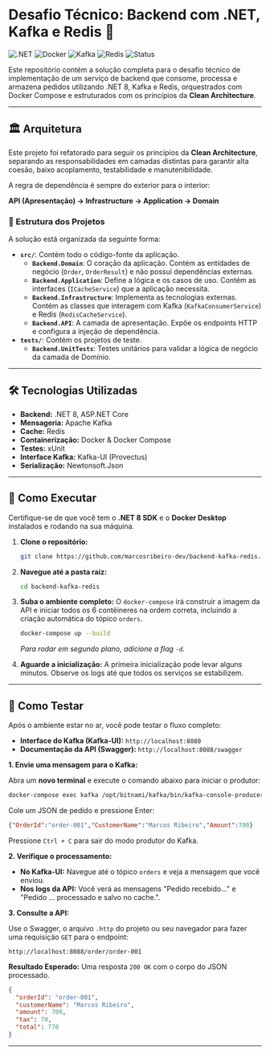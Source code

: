 # Desafio Técnico: Backend com .NET, Kafka e Redis 🚀



![.NET](https://img.shields.io/badge/.NET-8.0-512BD4?style=for-the-badge&logo=dotnet)
![Docker](https://img.shields.io/badge/Docker-2496ED?style=for-the-badge&logo=docker&logoColor=white)
![Kafka](https://img.shields.io/badge/Apache%20Kafka-231F20?style=for-the-badge&logo=apachekafka)
![Redis](https://img.shields.io/badge/redis-%23DD0031.svg?&style=for-the-badge&logo=redis&logoColor=white)
![Status](https://img.shields.io/badge/status-concluído-success?style=for-the-badge)

Este repositório contém a solução completa para o desafio técnico de implementação de um serviço de backend que consome, processa e armazena pedidos utilizando .NET 8, Kafka e Redis, orquestrados com Docker Compose e estruturados com os princípios da **Clean Architecture**.

---

## 🏛️ Arquitetura

Este projeto foi refatorado para seguir os princípios da **Clean Architecture**, separando as responsabilidades em camadas distintas para garantir alta coesão, baixo acoplamento, testabilidade e manutenibilidade.

A regra de dependência é sempre do exterior para o interior:

**API (Apresentação) → Infrastructure → Application → Domain**

### 📁 Estrutura dos Projetos

A solução está organizada da seguinte forma:

-   **`src/`**: Contém todo o código-fonte da aplicação.
    -   **`Backend.Domain`**: O coração da aplicação. Contém as entidades de negócio (`Order`, `OrderResult`) e não possui dependências externas.
    -   **`Backend.Application`**: Define a lógica e os casos de uso. Contém as interfaces (`ICacheService`) que a aplicação necessita.
    -   **`Backend.Infrastructure`**: Implementa as tecnologias externas. Contém as classes que interagem com Kafka (`KafkaConsumerService`) e Redis (`RedisCacheService`).
    -   **`Backend.API`**: A camada de apresentação. Expõe os endpoints HTTP e configura a injeção de dependência.
-   **`tests/`**: Contém os projetos de teste.
    -   **`Backend.UnitTests`**: Testes unitários para validar a lógica de negócio da camada de Domínio.

---

## 🛠️ Tecnologias Utilizadas

* **Backend:** .NET 8, ASP.NET Core
* **Mensageria:** Apache Kafka
* **Cache:** Redis
* **Containerização:** Docker & Docker Compose
* **Testes:** xUnit
* **Interface Kafka:** Kafka-UI (Provectus)
* **Serialização:** Newtonsoft.Json

---

## 🚀 Como Executar

Certifique-se de que você tem o **.NET 8 SDK** e o **Docker Desktop** instalados e rodando na sua máquina.

1.  **Clone o repositório:**
    ```bash
    git clone https://github.com/marcosribeiro-dev/backend-kafka-redis.git
    ```

2.  **Navegue até a pasta raiz:**
    ```bash
    cd backend-kafka-redis
    ```

3.  **Suba o ambiente completo:**
    O `docker-compose` irá construir a imagem da API e iniciar todos os 6 contêineres na ordem correta, incluindo a criação automática do tópico `orders`.
    ```bash
    docker-compose up --build
    ```
    *Para rodar em segundo plano, adicione a flag `-d`.*

4.  **Aguarde a inicialização:** A primeira inicialização pode levar alguns minutos. Observe os logs até que todos os serviços se estabilizem.

---

## 🧪 Como Testar

Após o ambiente estar no ar, você pode testar o fluxo completo:

* **Interface do Kafka (Kafka-UI):** `http://localhost:8080`
* **Documentação da API (Swagger):** `http://localhost:8088/swagger`

**1. Envie uma mensagem para o Kafka:**

Abra um **novo terminal** e execute o comando abaixo para iniciar o produtor:
```bash
docker-compose exec kafka /opt/bitnami/kafka/bin/kafka-console-producer.sh --bootstrap-server localhost:9092 --topic orders
```
Cole um JSON de pedido e pressione Enter:
```json
{"OrderId":"order-001","CustomerName":"Marcos Ribeiro","Amount":700}
```
Pressione `Ctrl + C` para sair do modo produtor do Kafka.

**2. Verifique o processamento:**

* **No Kafka-UI:** Navegue até o tópico `orders` e veja a mensagem que você enviou.
* **Nos logs da API:** Você verá as mensagens "Pedido recebido..." e "Pedido ... processado e salvo no cache.".

**3. Consulte a API:**

Use o Swagger, o arquivo `.http` do projeto ou seu navegador para fazer uma requisição `GET` para o endpoint:
```
http://localhost:8088/order/order-001
```

**Resultado Esperado:** Uma resposta `200 OK` com o corpo do JSON processado.
```json
{
  "orderId": "order-001",
  "customerName": "Marcos Ribeiro",
  "amount": 700,
  "tax": 70,
  "total": 770
}
```

---
